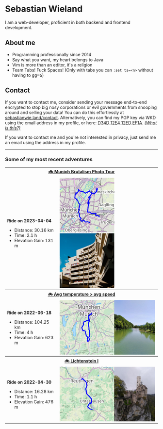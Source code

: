 # Sebastian Wieland

I am a web-developer, proficient in both backend and frontend development.

## About me

- Programming professionally since 2014
- Say what you want, my heart belongs to Java
- Vim is more than an editor, it's a religion
- Team Tabs! Fuck Spaces! (Only with tabs you can `:set ts=<n>` without having
  to <kbd>g</kbd><kbd>g</kbd><kbd>=</kbd><kbd>G</kbd>)

## Contact

If you want to contact me, consider sending your message end-to-end encrypted
to stop big nosy corporations or evil governments from snooping around and
selling your data! You can do this effortlessly at
[sebastianwie.land/contact](https://sebastianwie.land/contact). Alternatively,
you can find my PGP key via WKD using the email address in my profile, or here:
[D34D 12E4 12ED EF1A](https://sebastianwie.land/pgp-pubkey.asc). _[(What is
this?)](https://ssd.eff.org/en/module/deep-dive-end-end-encryption-how-do-public-key-encryption-systems-work)_

If you want to contact me and you're not interested in privacy, just send me an
email using the address in my profile.

---

### Some of my most recent adventures

<table><tr>
<th colspan="2">
<a href="https://www.strava.com/activities/8832032515">
🚲 Munich Brutalism Photo Tour
</a>
</th>
</tr><tr>
<td>

**Ride on 2023-04-04**

- Distance: 30.16 km
- Time: 2.1 h
- Elevation Gain: 131 m
</td>
<td>
<a href="assets/8832032515-map-large.png?raw=true"><img src="assets/8832032515-map.png" alt="Map"></a><a href="assets/8832032515-photo.jpg?raw=true"><img src="assets/8832032515-photo.jpg" alt="Activity Photo" height="180"></a>
</td>
</tr><tr>
<th colspan="2">
<a href="https://www.strava.com/activities/7328883612">
🚲 Avg temperature > avg speed
</a>
</th>
</tr><tr>
<td>

**Ride on 2022-06-18**

- Distance: 104.25 km
- Time: 4 h
- Elevation Gain: 623 m
</td>
<td>
<a href="assets/7328883612-map-large.png?raw=true"><img src="assets/7328883612-map.png" alt="Map"></a><a href="assets/7328883612-photo.jpg?raw=true"><img src="assets/7328883612-photo.jpg" alt="Activity Photo" height="180"></a>
</td>
</tr><tr>
<th colspan="2">
<a href="https://www.strava.com/activities/7063983700">
🚲 Lichtenstein I
</a>
</th>
</tr><tr>
<td>

**Ride on 2022-04-30**

- Distance: 16.28 km
- Time: 1.1 h
- Elevation Gain: 476 m
</td>
<td>
<a href="assets/7063983700-map-large.png?raw=true"><img src="assets/7063983700-map.png" alt="Map"></a><a href="assets/7063983700-photo.jpg?raw=true"><img src="assets/7063983700-photo.jpg" alt="Activity Photo" height="180"></a>
</td>
</tr></table>